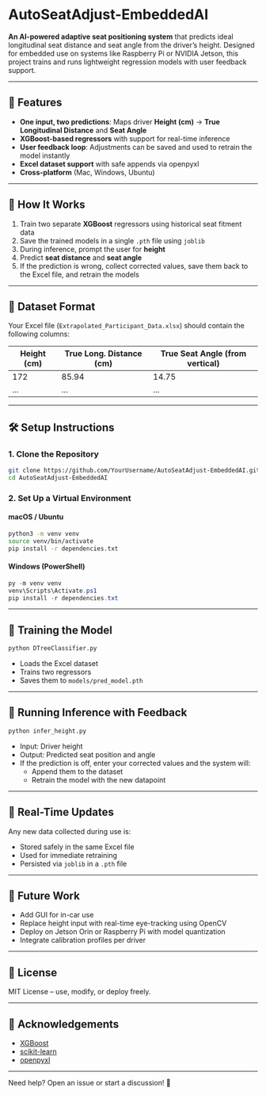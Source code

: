 # AutoSeatAdjust-EmbeddedAI

**An AI-powered adaptive seat positioning system** that predicts ideal longitudinal seat distance and seat angle from the driver’s height. Designed for embedded use on systems like Raspberry Pi or NVIDIA Jetson, this project trains and runs lightweight regression models with user feedback support.

---

## 📌 Features
- **One input, two predictions**: Maps driver **Height (cm)** → **True Longitudinal Distance** and **Seat Angle**
- **XGBoost-based regressors** with support for real-time inference
- **User feedback loop**: Adjustments can be saved and used to retrain the model instantly
- **Excel dataset support** with safe appends via openpyxl
- **Cross-platform** (Mac, Windows, Ubuntu)

---

## 🧠 How It Works
1. Train two separate **XGBoost** regressors using historical seat fitment data
2. Save the trained models in a single `.pth` file using `joblib`
3. During inference, prompt the user for **height**
4. Predict **seat distance** and **seat angle**
5. If the prediction is wrong, collect corrected values, save them back to the Excel file, and retrain the models

---

## 💾 Dataset Format

Your Excel file (`Extrapolated_Participant_Data.xlsx`) should contain the following columns:

| Height (cm) | True Long. Distance (cm) | True Seat Angle (from vertical) |
|-------------|--------------------------|----------------------------------|
| 172         | 85.94                    | 14.75                           |
| ...         | ...                      | ...                             |

---

## 🛠️ Setup Instructions

### 1. Clone the Repository
```bash
git clone https://github.com/YourUsername/AutoSeatAdjust-EmbeddedAI.git
cd AutoSeatAdjust-EmbeddedAI
```

### 2. Set Up a Virtual Environment

#### macOS / Ubuntu
```bash
python3 -m venv venv
source venv/bin/activate
pip install -r dependencies.txt
```

#### Windows (PowerShell)
```powershell
py -m venv venv
venv\Scripts\Activate.ps1
pip install -r dependencies.txt
```

---

## 🧪 Training the Model

```bash
python DTreeClassifier.py
```

- Loads the Excel dataset
- Trains two regressors
- Saves them to `models/pred_model.pth`

---

## 🤖 Running Inference with Feedback

```bash
python infer_height.py
```

- Input: Driver height
- Output: Predicted seat position and angle
- If the prediction is off, enter your corrected values and the system will:
  - Append them to the dataset
  - Retrain the model with the new datapoint

---

## 🔄 Real-Time Updates

Any new data collected during use is:
- Stored safely in the same Excel file
- Used for immediate retraining
- Persisted via `joblib` in a `.pth` file

---

## 🚀 Future Work
- Add GUI for in-car use
- Replace height input with real-time eye-tracking using OpenCV
- Deploy on Jetson Orin or Raspberry Pi with model quantization
- Integrate calibration profiles per driver

---

## 📜 License
MIT License – use, modify, or deploy freely.

---

## 🙌 Acknowledgements
- [XGBoost](https://xgboost.readthedocs.io/)
- [scikit-learn](https://scikit-learn.org/)
- [openpyxl](https://openpyxl.readthedocs.io/)

---

Need help? Open an issue or start a discussion! 💬
